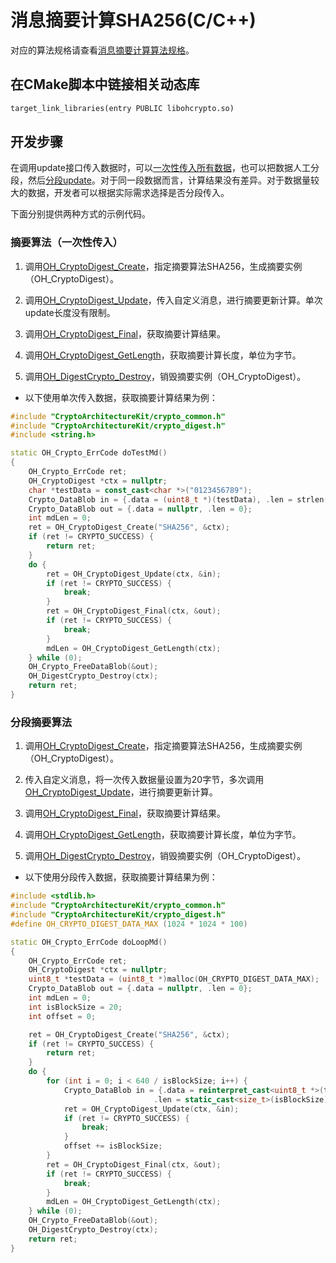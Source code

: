 # 消息摘要计算SHA256(C/C++)

对应的算法规格请查看[消息摘要计算算法规格](crypto-generate-message-digest-overview.md#支持的算法与规格)。

## 在CMake脚本中链接相关动态库
```txt
target_link_libraries(entry PUBLIC libohcrypto.so)
```

## 开发步骤

在调用update接口传入数据时，可以[一次性传入所有数据](#摘要算法一次性传入)，也可以把数据人工分段，然后[分段update](#分段摘要算法)。对于同一段数据而言，计算结果没有差异。对于数据量较大的数据，开发者可以根据实际需求选择是否分段传入。

下面分别提供两种方式的示例代码。

### 摘要算法（一次性传入）

1. 调用[OH_CryptoDigest_Create](../../reference/apis-crypto-architecture-kit/capi-crypto-digest-h.md#oh_cryptodigest_create)，指定摘要算法SHA256，生成摘要实例（OH_CryptoDigest）。

2. 调用[OH_CryptoDigest_Update](../../reference/apis-crypto-architecture-kit/capi-crypto-digest-h.md#oh_cryptodigest_update)，传入自定义消息，进行摘要更新计算。单次update长度没有限制。

3. 调用[OH_CryptoDigest_Final](../../reference/apis-crypto-architecture-kit/capi-crypto-digest-h.md#oh_cryptodigest_final)，获取摘要计算结果。

4. 调用[OH_CryptoDigest_GetLength](../../reference/apis-crypto-architecture-kit/capi-crypto-digest-h.md#oh_cryptodigest_getlength)，获取摘要计算长度，单位为字节。

5. 调用[OH_DigestCrypto_Destroy](../../reference/apis-crypto-architecture-kit/capi-crypto-digest-h.md#oh_digestcrypto_destroy)，销毁摘要实例（OH_CryptoDigest）。

- 以下使用单次传入数据，获取摘要计算结果为例：

```c++
#include "CryptoArchitectureKit/crypto_common.h"
#include "CryptoArchitectureKit/crypto_digest.h"
#include <string.h>

static OH_Crypto_ErrCode doTestMd()
{
    OH_Crypto_ErrCode ret;
    OH_CryptoDigest *ctx = nullptr;
    char *testData = const_cast<char *>("0123456789");
    Crypto_DataBlob in = {.data = (uint8_t *)(testData), .len = strlen(testData)};
    Crypto_DataBlob out = {.data = nullptr, .len = 0};
    int mdLen = 0;
    ret = OH_CryptoDigest_Create("SHA256", &ctx);
    if (ret != CRYPTO_SUCCESS) {
        return ret;
    }
    do {
        ret = OH_CryptoDigest_Update(ctx, &in);
        if (ret != CRYPTO_SUCCESS) {
            break;
        }
        ret = OH_CryptoDigest_Final(ctx, &out);
        if (ret != CRYPTO_SUCCESS) {
            break;
        }
        mdLen = OH_CryptoDigest_GetLength(ctx);
    } while (0);
    OH_Crypto_FreeDataBlob(&out);
    OH_DigestCrypto_Destroy(ctx);
    return ret;
}
```

### 分段摘要算法

1. 调用[OH_CryptoDigest_Create](../../reference/apis-crypto-architecture-kit/capi-crypto-digest-h.md#oh_cryptodigest_create)，指定摘要算法SHA256，生成摘要实例（OH_CryptoDigest）。

2. 传入自定义消息，将一次传入数据量设置为20字节，多次调用[OH_CryptoDigest_Update](../../reference/apis-crypto-architecture-kit/capi-crypto-digest-h.md#oh_cryptodigest_update)，进行摘要更新计算。

3. 调用[OH_CryptoDigest_Final](../../reference/apis-crypto-architecture-kit/capi-crypto-digest-h.md#oh_cryptodigest_final)，获取摘要计算结果。

4. 调用[OH_CryptoDigest_GetLength](../../reference/apis-crypto-architecture-kit/capi-crypto-digest-h.md#oh_cryptodigest_getlength)，获取摘要计算长度，单位为字节。

5. 调用[OH_DigestCrypto_Destroy](../../reference/apis-crypto-architecture-kit/capi-crypto-digest-h.md#oh_digestcrypto_destroy)，销毁摘要实例（OH_CryptoDigest）。

- 以下使用分段传入数据，获取摘要计算结果为例：

```c++
#include <stdlib.h>
#include "CryptoArchitectureKit/crypto_common.h"
#include "CryptoArchitectureKit/crypto_digest.h"
#define OH_CRYPTO_DIGEST_DATA_MAX (1024 * 1024 * 100)

static OH_Crypto_ErrCode doLoopMd()
{
    OH_Crypto_ErrCode ret;
    OH_CryptoDigest *ctx = nullptr;
    uint8_t *testData = (uint8_t *)malloc(OH_CRYPTO_DIGEST_DATA_MAX);
    Crypto_DataBlob out = {.data = nullptr, .len = 0};
    int mdLen = 0;
    int isBlockSize = 20;
    int offset = 0;

    ret = OH_CryptoDigest_Create("SHA256", &ctx);
    if (ret != CRYPTO_SUCCESS) {
        return ret;
    }
    do {
        for (int i = 0; i < 640 / isBlockSize; i++) {
            Crypto_DataBlob in = {.data = reinterpret_cast<uint8_t *>(testData + offset),
                                .len = static_cast<size_t>(isBlockSize)};
            ret = OH_CryptoDigest_Update(ctx, &in);
            if (ret != CRYPTO_SUCCESS) {
                break;
            }
            offset += isBlockSize;
        }
        ret = OH_CryptoDigest_Final(ctx, &out);
        if (ret != CRYPTO_SUCCESS) {
            break;
        }
        mdLen = OH_CryptoDigest_GetLength(ctx);
    } while (0);
    OH_Crypto_FreeDataBlob(&out);
    OH_DigestCrypto_Destroy(ctx);
    return ret;
}
```
